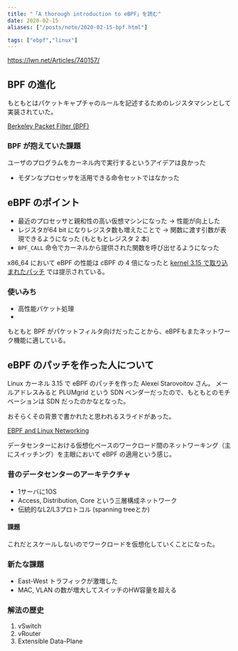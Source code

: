 ```yaml
---
title: "「A thorough introduction to eBPF」を読む"
date: 2020-02-15
aliases: ["/posts/note/2020-02-15-bpf.html"]

tags: ["ebpf","linux"]
---
```


https://lwn.net/Articles/740157/

## BPF の進化

もともとはパケットキャプチャのルールを記述するためのレジスタマシンとして実装されていた。

[Berkeley Packet Filter (BPF)](http://www.tcpdump.org/papers/bpf-usenix94.pdf)

### BPF が抱えていた課題

ユーザのプログラムをカーネル内で実行するというアイデアは良かった

- モダンなプロセッサを活用できる命令セットではなかった

## eBPF のポイント

- 最近のプロセッサと親和性の高い仮想マシンになった → 性能が向上した
- レジスタが64 bit になりレジスタ数も増えたことで →  関数に渡す引数が表現できるようになった (もともとレジスタ 2 本)
- `BPF_CALL` 命令でカーネルから提供された関数を呼び出せるようになった

x86\_64 において eBPF の性能は cBPF の 4 倍になったと [kernel 3.15 で取り込まれたパッチ](https://git.kernel.org/pub/scm/linux/kernel/git/torvalds/linux.git/commit/?id=bd4cf0ed331a275e9bf5a49e6d0fd55dffc551b8) では提示されている。

### 使いみち

- 高性能パケット処理
- 

もともと BPF がパケットフィルタ向けだったことから、eBPFもまたネットワーク機能に適している。

## eBPF のパッチを作った人について

Linux カーネル 3.15 で eBPF のパッチを作った Alexei Starovoitov さん。
メールアドレスみると PLUMgrid という SDN ベンダーだったので、もともとのモチベーションは SDN だったのかなとなった。

おそらくその背景で書かれたと思われるスライドがあった。

[EBPF and Linux Networking](https://www.slideshare.net/PLUMgrid/ebpf-and-linux-networking)

データセンターにおける仮想化ベースのワークロード間のネットワーキング（主にスイッチング）を主眼において eBPF の適用という感じ。

### 昔のデータセンターのアーキテクチャ

- 1サーバに1OS
- Access, Distribution, Core という三層構成ネットワーク
- 伝統的なL2/L3プロトコル (spanning treeとか)

#### 課題

これだとスケールしないのでワークロードを仮想化していくことになった。

### 新たな課題

- East-West トラフィックが激増した
- MAC, VLAN の数が増大してスイッチのHW容量を超える

### 解法の歴史

1. vSwitch
2. vRouter
3. Extensible Data-Plane

